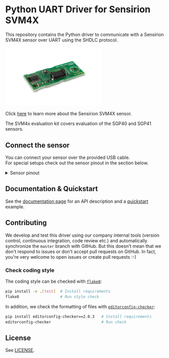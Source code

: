 # Python UART Driver for Sensirion SVM4X

This repository contains the Python driver to communicate with a Sensirion SVM4X sensor over UART using the SHDLC protocol.

<img src="https://raw.githubusercontent.com/Sensirion/python-uart-svm4x/master/images/svm4x.png"
    width="300px" alt="SVM4X picture">

Click [here](https://www.sensirion.com/my-sgp-ek/) to learn more about the Sensirion SVM4X sensor.


The SVM4x evaluation kit covers evaluation of the SGP40 and SGP41 sensors.





## Connect the sensor

You can connect your sensor over the provided USB cable.  
For special setups check out the sensor pinout in the section below.

<details><summary>Sensor pinout</summary>
<p>
<img src="https://raw.githubusercontent.com/Sensirion/python-uart-svm4x/master/images/svm41-pinout-uart.png"
     width="300px" alt="sensor wiring picture">

| *Pin* | *Cable Color* | *Name* | *Description*  | *Comments* |
|-------|---------------|:------:|----------------|------------|
| 1 | red | VDD | Supply Voltage | 3.3 or 5V
| 2 | black | GND | Ground | 
| 3 | green | RX | UART: Transmission pin for communication | 
| 4 | yellow | TX | UART: Receiving pin for communication | 
| 5 | blue | SEL | Interface select | Leave floating or pull to VDD to select UART
| 6 | purple | NC | Do not connect | 


</p>
</details>

## Documentation & Quickstart

See the [documentation page](https://sensirion.github.io/python-uart-svm4x) for an API description and a 
[quickstart](https://sensirion.github.io/python-uart-svm4x/execute-measurements.html) example.


## Contributing

We develop and test this driver using our company internal tools (version
control, continuous integration, code review etc.) and automatically
synchronize the `master` branch with GitHub. But this doesn't mean that we
don't respond to issues or don't accept pull requests on GitHub. In fact,
you're very welcome to open issues or create pull requests :-)

### Check coding style

The coding style can be checked with [`flake8`](http://flake8.pycqa.org/):

```bash
pip install -e .[test]  # Install requirements
flake8                  # Run style check
```

In addition, we check the formatting of files with
[`editorconfig-checker`](https://editorconfig-checker.github.io/):

```bash
pip install editorconfig-checker==2.0.3   # Install requirements
editorconfig-checker                      # Run check
```

## License

See [LICENSE](LICENSE).
